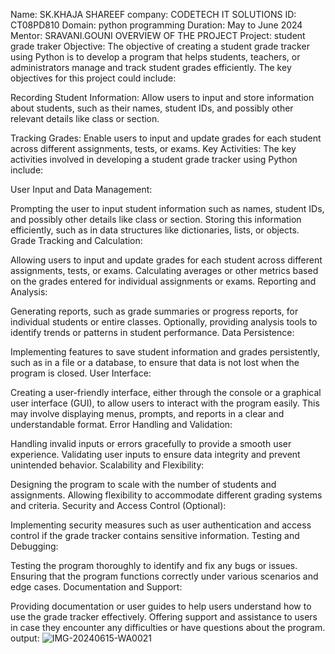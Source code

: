 Name: SK.KHAJA SHAREEF
company: CODETECH IT SOLUTIONS 
ID: CT08PD810
Domain: python programming 
Duration: May to June 2024
Mentor: SRAVANI.GOUNI
OVERVIEW OF THE PROJECT
Project: student grade traker
Objective:
The objective of creating a student grade tracker using Python is to develop a program that helps students, teachers, or administrators manage and track student grades efficiently. The key objectives for this project could include:

Recording Student Information: Allow users to input and store information about students, such as their names, student IDs, and possibly other relevant details like class or section.

Tracking Grades: Enable users to input and update grades for each student across different assignments, tests, or exams.
Key Activities:
The key activities involved in developing a student grade tracker using Python include:

User Input and Data Management:

Prompting the user to input student information such as names, student IDs, and possibly other details like class or section.
Storing this information efficiently, such as in data structures like dictionaries, lists, or objects.
Grade Tracking and Calculation:

Allowing users to input and update grades for each student across different assignments, tests, or exams.
Calculating averages or other metrics based on the grades entered for individual assignments or exams.
Reporting and Analysis:

Generating reports, such as grade summaries or progress reports, for individual students or entire classes.
Optionally, providing analysis tools to identify trends or patterns in student performance.
Data Persistence:

Implementing features to save student information and grades persistently, such as in a file or a database, to ensure that data is not lost when the program is closed.
User Interface:

Creating a user-friendly interface, either through the console or a graphical user interface (GUI), to allow users to interact with the program easily.
This may involve displaying menus, prompts, and reports in a clear and understandable format.
Error Handling and Validation:

Handling invalid inputs or errors gracefully to provide a smooth user experience.
Validating user inputs to ensure data integrity and prevent unintended behavior.
Scalability and Flexibility:

Designing the program to scale with the number of students and assignments.
Allowing flexibility to accommodate different grading systems and criteria.
Security and Access Control (Optional):

Implementing security measures such as user authentication and access control if the grade tracker contains sensitive information.
Testing and Debugging:

Testing the program thoroughly to identify and fix any bugs or issues.
Ensuring that the program functions correctly under various scenarios and edge cases.
Documentation and Support:

Providing documentation or user guides to help users understand how to use the grade tracker effectively.
Offering support and assistance to users in case they encounter any difficulties or have questions about the program.
output:
![IMG-20240615-WA0021](https://github.com/Shareefskks/CODETECH-TASK-2-/assets/172176540/1baa6c7f-daf9-4c73-acc3-046e73f76f25)

